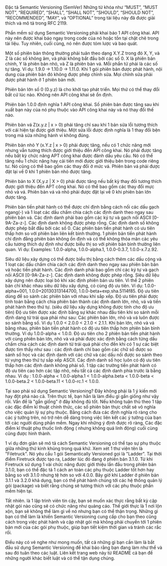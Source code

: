 Đặc tả Semantic Versioning (SemVer)
Những từ khóa như “MUST”, “MUST NOT”, “REQUIRED”, “SHALL”, “SHALL NOT”, “SHOULD”, “SHOULD NOT”, “RECOMMENDED”, “MAY”, và “OPTIONAL” trong tài liệu này đã được giải thích và mô tả trong RFC 2119.

Phần mềm sử dụng Semantic Versioning phải khai báo 1 API công khai. API này nên được khai báo ngay trong code của nó hoặc tồn tại chặt chẽ trong tài liệu. Tuy nhiên, cuối cùng, nó nên được tóm lược và bao quát.

Một số phiên bản thông thường phải tuân theo dạng X.Y.Z trong đó X, Y, và Z là các số không âm, và phải không bắt đầu bởi các số 0. X là phiên bản chính, Y là phiên bản nhỏ, và Z là phiên bản vá. Mỗi phẩn tử phải là các số tự tăng. Ví dụ: 1.9.0 -> 1.10.0 -> 1.11.0.
Khi 1 gói phiên bản được phát hành, nội dung của phiên bản đó không được phép chỉnh sửa. Mọi chỉnh sửa phải được phát hành ở 1 phiên bản mới.

Phiên bản lớn số 0 (0.y.z) là cho khởi tạo phát triển. Mọi thứ có thể thay đổi bất cứ lúc nào. Không nên API công khai sẽ ổn định. 

Phiên bản 1.0.0 định nghĩa 1 API công khai. Số phiên bản được tăng sau khi xuất bạn này của nó phụ thuộc vào API công khai này và nó thay đổi thế nào.

Phiên bản vá Z(x.y.z | x > 0) phải tăng chỉ sau khi 1 bản  sửa lỗi tương thích với cái hiện tại được giới thiệu. Một sửa lỗi được định nghĩa là 1 thay đổi bện trong mà sửa những hành vi không đúng.

Phiên bản nhỏ Y (x.Y.z | x > 0) phải được tăng, nếu có 1 chức năng mới nhưng vẫn tương thích được giới thiệu đến API công khai. Nó phải được tăng nếu bất kỳ chức năng APT công khai được đánh dấu yêu cầu. Nó có thể tăng nếu 1 chức năng hay cải tiển mới được giới thiệu bên trong code riêng tư. Nó cũng có thể bao gồm các thay đổi ở mức vá. Phiên bản vá phải được đặt lại về 0 khi 1 phiên bản nhỏ được tăng.

Phiên bản to X (X.y.z | X > 0) phải được tăng nếu bất kỳ thay đối tương thích được giới thiệu đến APT công khai. Nó có thể bao gồm các thay đổi mực nhỏ và vá. Phiên bản vá và nhỏ phải được đặt lại về 0 khi phiên bản lớn được tăng.

Phiên bản tiền phát hành có thể được chỉ định bằng cách nối các dấu gạch ngang(-) và 1 loạt các dấu chấm chia cách các định danh theo ngay sau phiên bản vá. Các định danh phải bao gồm các ký tự và gạch nối ASCII [0-9A-Za-z-]. Các định danh không được phép rỗng. Các định danh số không được phép bắt đầu bởi các số 0. Các phiên bản tiền phát hành có  ưu tiên thấp hơn so với phiên bản liên kết bình thường. 1 phiên bản tiền phát hành chỉ định đằng phiên bản không ổn định và có thể không thỏa mãn các yêu cầu tương thích dự định như được biểu thị so với phiên bản bình thường liên quan. Ví dụ: Examples: 1.0.0-alpha, 1.0.0-alpha.1, 1.0.0-0.3.7, 1.0.0-x.7.z.92.

Siêu dữ liệu xây dựng có thể được biểu thị bằng cách thêm các dấu cộng và 1 loạt các dấu chấm chia cách các định danh theo ngay sau phiên bản bản vá hoặc tiền phát hành. Các định danh phải bao gồm chỉ các ký tự và gạch nối ASCII [0-9A-Za-z-]. Các định danh không được phép rỗng. Siêu dữ liệu xây dựng nên được loại bỏ khi xác định phiên bản ưu tiên. Vì thế 2 phiên bản
chỉ khác nhau siêu dữ liệu xây dựng, có cùng độ ưu tiên. Ví dụ: 1.0.0-alpha+001, 1.0.0+20130313144700, 1.0.0-beta+exp.sha.5114f85.
Độ ưu tiên dùng để so sánh các phiên bản với nhau khi sắp xếp. Độ ưu tiên phải được tính toán bằng cách chia phiên bản thành các định danh lớn, nhỏ, vá và tiền phát hành theo thứ tự. (siêu dữ liệu xây dựng không được tính cho độ ưu tiên)
Độ ưu tiên được xác định bằng sự khác nhau đầu tiên khi so sánh mỗi định dang từ trái qua phải như sau: Các phiên bản lớn, nhỏ và vá luôn được so sánh bằng số. Ví dụ  1.0.0 < 2.0.0 < 2.1.0 < 2.1.1. Khi bản lớn, nhỏ và vá bằng nhau, phiên bản tiền phát hành có độ ưu tiên thấp hơn phiên bản bình thường. Ví dụ 1.0.0-alpha < 1.0.0. Độ ưu tiên cho 2 phiên bản tiền phát hành với cùng phiên bản lớn, nhỏ và vá phải được xác định bằng cách từng dấu chấm chia cách các định danh từ trái quá phải cho đến khi có 1 sự các biệt được tìm thấy như sau : các định danh chỉ bao gồm các chữ số được so sánh số học và các định danh với các chữ và các dấu nối được so sánh theo từ vựng theo thứ tự sắp xếp ASCII. Các định danh số học luôn có độ ưu tiên thấp hơn các định danh không phải số. 1 tập các trường tiền phát hành có độ ưu tiên cao hơn các tập nhỏ, nếu tất cả các định danh phía trước là bằng nhau. Ví dụ : 1.0.0-alpha < 1.0.0-alpha.1 < 1.0.0-alpha.beta < 1.0.0-beta < 1.0.0-beta.2 < 1.0.0-beta.11 < 1.0.0-rc.1 < 1.0.0.

Tại sao phải sử dụng Semantic Versioning?
Đây không phải là 1 ý kiến mới hay đột phá nào cả. Trên thực tế, bạn hẳn là làm điều gì gần giống như vậy rồi. Vấn đề là "gần giống" ở đây không đủ tốt. Nếu không tuân thủ theo 1 tập các đặc điểm kỉ thuật chính thức, các số phiên bản thực chất sẽ vô nghĩa cho việc quản lý sự phụ thuộc. Bằng cách đưa các định nghĩa rõ ràng cho các ý tưởng trên, nó trở nên dễ dàng trong việc liên kết các ý tưởng của bạn tới các người dùng phần mềm. Ngay khi những ý định được rõ ràng, Các đặc điểm kĩ thuật phụ thuốc linh động ( nhưng không quá linh động)  cuối cùng cũng được hình thành.

1 ví dụ đơn giản sẽ mô tả cách Semantic Versioning có thể tạo sự phụ thuộc giữa những thứ kinh khủng trong quá khứ. Xem xét 1 thư viện tên là "Filetruck". Nó yêu cầu 1 gói Semantically Versioned gọi là "Ladder". Tại thời điểm Firetruck được tạo ra, Ladder lúc đó đang ở phiên bản 3.1.0. Từ khi Firetruck sử dụng 1 vài chức năng được giới thiệu lần đầu trong phiên bản 3.1.0, bạn có thể đặc tả 1 cách an toàn các phụ thuộc Ladder tốt hơn hay bằng so với 3.1.0 nhưng tệ hơn so với 4.0.0. Bây giờ khi Ladder ở phiên bản 3.1.1 và 3.2.0 khả dụng, bạn có thể phát hành chúng tới các hệ thống quản lý gói (package) và biết rằng chúng sẽ tương thích với các phụ thuộc phần mềm hiện tại.

Tất nhiên. là 1 lập trình viên tin cậy, bạn sẽ muốn xác thực rằng bất kỳ cập nhật gói nào cũng sẽ có chức năng như quảng cáo. Thế giới thực là 1 nơi lộn xộn, bạn sẽ không thể làm gì về nó nhưng bạn có thể thận trọng. Những gì bạn có thể làm là khiến Semantic Versioning cung cấp cho bạn theo cũng cách trong việc phát hành và cập nhật gói mà không phải chuyển tới 1 phiên bản mới của các gói phụ thuộc, giúp bạn tiết kiệm thời gian và tránh các rắc rối.

Điều này có vẻ nghe như mong muốn, tất cả những gì bạn cần làm là bắt đầu sử dụng Semantic Versioning để khai báo rằng bạn đang làm như thể và sau đó tuân theo các luật. Liên kết trang web này từ README cả bạn để những người khác biết luật và có thể tận dụng chúng.


